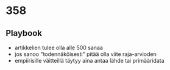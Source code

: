 # 358


## Playbook

- artikkelien tulee olla alle 500 sanaa
- jos sanoo "todennäköisesti" pitää olla viite raja-arvioden
- empiirisille väitteillä täytyy aina antaa lähde tai primääridata

